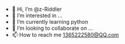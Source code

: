 - 👋 Hi, I’m @z-Riddler
- 👀 I’m interested in ...
- 🌱 I’m currently learning python
- 💞️ I’m looking to collaborate on ...
- 📫 How to reach me 1365222580@QQ.com

<!---
z-Riddler/z-Riddler is a ✨ special ✨ repository because its `README.md` (this file) appears on your GitHub profile.
You can click the Preview link to take a look at your changes.
--->
